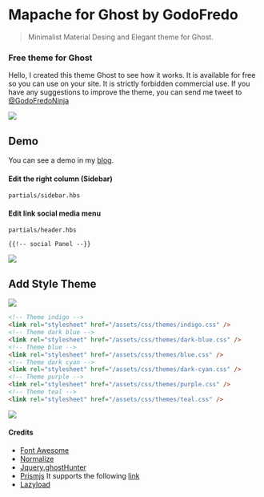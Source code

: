 # Mapache for Ghost by GodoFredo
> Minimalist Material Desing and Elegant theme for Ghost.

### Free theme for Ghost

Hello, I created this theme Ghost to see how it works. It is available for free so you can use on your site. It is strictly forbidden commercial use. If you have any suggestions to improve the theme,  you can send me tweet to [@GodoFredoNinja](https://twitter.com/GodoFredoNinja)

![](https://farm1.staticflickr.com/735/20419920384_388ae3e13b_b.jpg)


## Demo
You can see a demo in my [blog](https://godofredo.ninja/blog).

#### Edit the right column (Sidebar)

`partials/sidebar.hbs`

#### Edit link social media menu

`partials/header.hbs`
```
{{!-- social Panel --}}
```
![](https://farm6.staticflickr.com/5763/20422068373_ef92b9173e_b.jpg)

## Add Style Theme
![](https://farm6.staticflickr.com/5761/20965840408_40e7cc54db_b.jpg)


```html
<!-- Theme indigo -->
<link rel="stylesheet" href="/assets/css/themes/indigo.css" />
<!-- Theme dark blue -->
<link rel="stylesheet" href="/assets/css/themes/dark-blue.css" />
<!-- Theme blue -->
<link rel="stylesheet" href="/assets/css/themes/blue.css" />
<!-- Theme dark cyan -->
<link rel="stylesheet" href="/assets/css/themes/dark-cyan.css" />
<!-- Theme purple -->
<link rel="stylesheet" href="/assets/css/themes/purple.css" />
<!-- Theme teal -->
<link rel="stylesheet" href="/assets/css/themes/teal.css" />
```
![](https://farm6.staticflickr.com/5746/20967081389_8994c1f1b5_b.jpg)

#### Credits
- [Font Awesome](http://fontawesome.io/)
- [Normalize](https://necolas.github.io/normalize.css/)
- [Jquery.ghostHunter](https://github.com/jamalneufeld/ghostHunter)
- [Prismjs](http://prismjs.com/)  It supports the following [link](http://prismjs.com/download.html?themes=prism-okaidia&languages=markup+css+clike+javascript+handlebars+jade+java+php+python+jsx+ruby+sas+stylus+swift)
- [Lazyload](https://github.com/verlok/lazyload)
